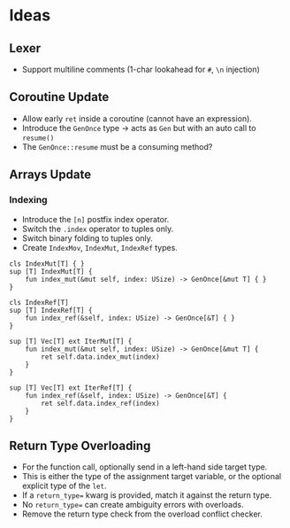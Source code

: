 # Ideas

## Lexer
- Support multiline comments (1-char lookahead for `#`, `\n` injection)

## Coroutine Update
- Allow early `ret` inside a coroutine (cannot have an expression).
- Introduce the `GenOnce` type -> acts as `Gen` but with an auto call to `resume()`
- The `GenOnce::resume` must be a consuming method?

## Arrays Update
### Indexing
- Introduce the `[n]` postfix index operator.
- Switch the `.index` operator to tuples only.
- Switch binary folding to tuples only.
- Create `IndexMov`, `IndexMut`, `IndexRef` types.

```S++
cls IndexMut[T] { }
sup [T] IndexMut[T] {
    fun index_mut(&mut self, index: USize) -> GenOnce[&mut T] { }
}

cls IndexRef[T]
sup [T] IndexRef[T] {
    fun index_ref(&self, index: USize) -> GenOnce[&T] { }
}

sup [T] Vec[T] ext IterMut[T] {
    fun index_mut(&mut self, index: USize) -> GenOnce[&mut T] {
        ret self.data.index_mut(index)
    }
}

sup [T] Vec[T] ext IterRef[T] {
    fun index_ref(&self, index: USize) -> GenOnce[&T] {
        ret self.data.index_ref(index)
    }
}
```

## Return Type Overloading
- For the function call, optionally send in a left-hand side target type.
- This is either the type of the assignment target variable, or the optional explicit type of the `let`.
- If a `return_type=` kwarg is provided, match it against the return type.
- No `return_type=` can create ambiguity errors with overloads.
- Remove the return type check from the overload conflict checker.
